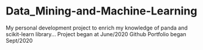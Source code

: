 # Data_Mining-and-Machine-Learning
My personal development project to enrich my knowledge of panda and scikit-learn library...
Project began at June/2020
Github Portfolio began Sept/2020
